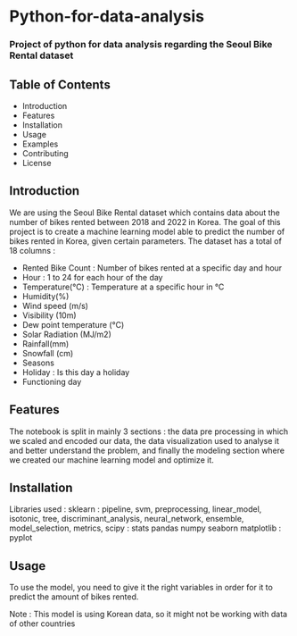 # Python-for-data-analysis
### Project of python for data analysis regarding the Seoul Bike Rental dataset

## Table of Contents
- Introduction
- Features
- Installation
- Usage
- Examples
- Contributing
- License
  
## Introduction
We are using the Seoul Bike Rental dataset which contains data about the number of bikes rented between 2018 and 2022 in Korea.
The goal of this project is to create a machine learning model able to predict the number of bikes rented in Korea, given certain parameters.
The dataset has a total of 18 columns :
- Rented Bike Count : Number of bikes rented at a specific day and hour
- Hour : 1 to 24 for each hour of the day
- Temperature(°C) : Temperature at a specific hour in °C
- Humidity(%)
- Wind speed (m/s)
- Visibility (10m)
- Dew point temperature (°C)
- Solar Radiation (MJ/m2)
- Rainfall(mm)
- Snowfall (cm)
- Seasons
- Holiday : Is this day a holiday
- Functioning day

## Features
The notebook is split in mainly 3 sections : the data pre processing in which we scaled and encoded our data, the data visualization used to analyse it and better understand the problem, and finally the modeling section where we created our machine learning model and optimize it.

## Installation
Libraries used :
sklearn : pipeline, svm, preprocessing, linear_model, isotonic, tree, discriminant_analysis, neural_network, ensemble, model_selection, metrics,
scipy : stats
pandas
numpy
seaborn
matplotlib : pyplot

## Usage
To use the model, you need to give it the right variables in order for it to predict the amount of bikes rented.

Note : This model is using Korean data, so it might not be working with data of other countries 
